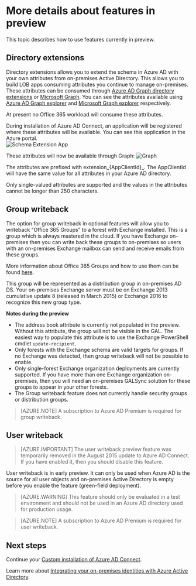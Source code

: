 <properties
   pageTitle="Azure AD Connect: Features in preview | Microsoft Azure"
   description="This topic describes in more detail features which are in preview in Azure AD Connect."
   services="active-directory"
   documentationCenter=""
   authors="andkjell"
   manager="stevenpo"
   editor=""/>

<tags
   ms.service="active-directory"  
   ms.workload="identity"
   ms.tgt_pltfrm="na"
   ms.devlang="na"
   ms.topic="article"
   ms.date="12/30/2015"
   ms.author="andkjell;billmath"/>

# More details about features in preview
This topic describes how to use features currently in preview.

## Directory extensions
Directory extensions allows you to extend the schema in Azure AD with your own attributes from on-premises Active Directory. This allows you to build LOB apps consuming attributes you continue to manage on-premises. These attributes can be consumed through [Azure AD Graph directory extensions](https://msdn.microsoft.com/Library/Azure/Ad/Graph/howto/azure-ad-graph-api-directory-schema-extensions) or [Microsoft Graph](https://graph.microsoft.io/). You can see the attributes available using [Azure AD Graph explorer](https://graphexplorer.cloudapp.net) and [Microsoft Graph explorer](https://graphexplorer2.azurewebsites.net/) respectively.

At present no Office 365 workload will consume these attributes.

During installation of Azure AD Connect, an application will be registered where these attributes will be available. You can see this application in the Azure portal.  
![Schema Extension App](./media/active-directory-aadconnect-feature-preview/extension3.png)

These attributes will now be available through Graph:
![Graph](./media/active-directory-aadconnect-feature-preview/extension4.png)

The attributes are prefixed with extension\_{AppClientId}\_. The AppClientId will have the same value for all attributes in your Azure AD directory.

Only single-valued attributes are supported and the values in the attributes cannot be longer than 250 characters.

## Group writeback
The option for group writeback in optional features will allow you to writeback “Office 365 Groups” to a forest with Exchange installed. This is a group which is always mastered in the cloud. If you have Exchange on-premises then you can write back these groups to on-premises so users with an on-premises Exchange mailbox can send and receive emails from these groups.

More information about Office 365 Groups and how to use them can be found [here](http://aka.ms/O365g).

This group will be represented as a distribution group in on-premises AD DS. Your on-premises Exchange server must be on Exchange 2013 cumulative update 8 (released in March 2015) or Exchange 2016 to recognize this new group type.

**Notes during the preview**

- The address book attribute is currently not populated in the preview. Without this attribute, the group will not be visible in the GAL. The easiest way to populate this attribute is to use the Exchange PowerShell cmdlet `update-recipient`.
- Only forests with the Exchange schema are valid targets for groups. If no Exchange was detected, then group writeback will not be possible to enable.
- Only single-forest Exchange organization deployments are currently supported. If you have more than one Exchange organization on-premises, then you will need an on-premises GALSync solution for these groups to appear in your other forests.
- The Group writeback feature does not currently handle security groups or distribution groups.

>[AZURE.NOTE] A subscription to Azure AD Premium is required for group writeback.

## User writeback
> [AZURE.IMPORTANT] The user writeback preview feature was temporarily removed in the August 2015 update to Azure AD Connect. If you have enabled it, then you should disable this feature.

User writeback is in early preview. It can only be used when Azure AD is the source for all user objects and on-premises Active Directory is empty before you enable the feature (green-field deployment).

> [AZURE.WARNING] This feature should only be evaluated in a test environment and should not be used in an Azure AD directory used for production usage.
  
>[AZURE.NOTE] A subscription to Azure AD Premium is required for user writeback.

## Next steps
Continue your [Custom installation of Azure AD Connect](active-directory-aadconnect-get-started-custom.md).

Learn more about [Integrating your on-premises identities with Azure Active Directory](active-directory-aadconnect.md).
